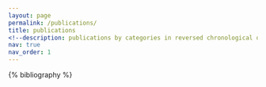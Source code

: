 ```yaml
---
layout: page
permalink: /publications/
title: publications
<!--description: publications by categories in reversed chronological order. generated by jekyll-scholar.-->
nav: true
nav_order: 1
---
```


<!-- _pages/publications.md -->

<!-- Bibsearch Feature -->

<!--{% include bib_search.liquid %}-->

<div class="publications">

{% bibliography %}

</div>

